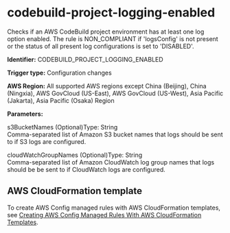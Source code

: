 # codebuild\-project\-logging\-enabled<a name="codebuild-project-logging-enabled"></a>

Checks if an AWS CodeBuild project environment has at least one log option enabled\. The rule is NON\_COMPLIANT if 'logsConfig' is not present or the status of all present log configurations is set to 'DISABLED'\. 

**Identifier:** CODEBUILD\_PROJECT\_LOGGING\_ENABLED

**Trigger type:** Configuration changes

**AWS Region:** All supported AWS regions except China \(Beijing\), China \(Ningxia\), AWS GovCloud \(US\-East\), AWS GovCloud \(US\-West\), Asia Pacific \(Jakarta\), Asia Pacific \(Osaka\) Region

**Parameters:**

s3BucketNames \(Optional\)Type: String  
Comma\-separated list of Amazon S3 bucket names that logs should be sent to if S3 logs are configured\.

cloudWatchGroupNames \(Optional\)Type: String  
Comma\-separated list of Amazon CloudWatch log group names that logs should be be sent to if CloudWatch logs are configured\.

## AWS CloudFormation template<a name="w79aac11c32c17b9d121c15"></a>

To create AWS Config managed rules with AWS CloudFormation templates, see [Creating AWS Config Managed Rules With AWS CloudFormation Templates](aws-config-managed-rules-cloudformation-templates.md)\.